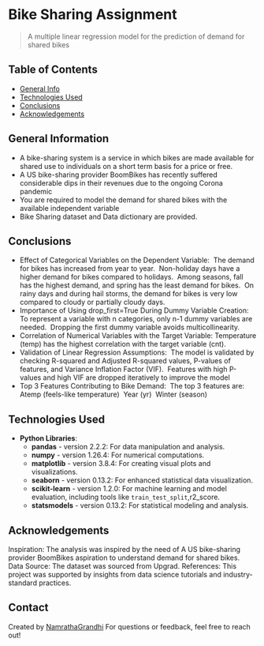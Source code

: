 # Bike Sharing Assignment
> A multiple linear regression model for the prediction of demand for shared bikes


## Table of Contents
* [General Info](#general-information)
* [Technologies Used](#technologies-used)
* [Conclusions](#conclusions)
* [Acknowledgements](#acknowledgements)

<!-- You can include any other section that is pertinent to your problem -->

## General Information
- A bike-sharing system is a service in which bikes are made available for shared use to individuals on a short term basis for a price or free.
- A US bike-sharing provider BoomBikes has recently suffered considerable dips in their revenues due to the ongoing Corona pandemic
- You are required to model the demand for shared bikes with the available independent variable
- Bike Sharing dataset and Data dictionary are provided.

<!-- You don't have to answer all the questions - just the ones relevant to your project. -->

## Conclusions
- Effect of Categorical Variables on the Dependent Variable: ​
	The demand for bikes has increased from year to year. ​
	Non-holiday days have a higher demand for bikes compared to holidays. ​
	Among seasons, fall has the highest demand, and spring has the least demand for bikes. ​
	On rainy days and during hail storms, the demand for bikes is very low compared to cloudy or partially cloudy days.
- Importance of Using drop_first=True During Dummy Variable Creation: ​
	To represent a variable with n categories, only n-1 dummy variables are needed. ​ Dropping the first dummy variable avoids multicollinearity. 
- Correlation of Numerical Variables with the Target Variable: ​
	Temperature (temp) has the highest correlation with the target variable (cnt). 
- Validation of Linear Regression Assumptions: ​
	The model is validated by checking R-squared and Adjusted R-squared values, P-values of features, and Variance Inflation Factor (VIF). ​ Features with high P-values and high VIF are dropped iteratively to improve the model
- Top 3 Features Contributing to Bike Demand: ​
	The top 3 features are:
		Atemp (feels-like temperature) ​
		Year (yr) ​
		Winter (season)

<!-- You don't have to answer all the questions - just the ones relevant to your project. -->


## Technologies Used
- **Python Libraries**:
  - **pandas** - version 2.2.2: For data manipulation and analysis.
  - **numpy** - version 1.26.4: For numerical computations.
  - **matplotlib** - version 3.8.4: For creating visual plots and visualizations.
  - **seaborn** - version 0.13.2: For enhanced statistical data visualization.
  - **scikit-learn** - version 1.2.0: For machine learning and model evaluation, including tools like `train_test_split`,r2_score.
  - **statsmodels** - version 0.13.2: For statistical modeling and analysis.


<!-- As the libraries versions keep on changing, it is recommended to mention the version of library used in this project -->

## Acknowledgements
Inspiration: The analysis was inspired by the need of A US bike-sharing provider BoomBikes aspiration to understand demand for shared bikes.
Data Source: The dataset was sourced from Upgrad.
References: This project was supported by insights from data science tutorials and industry-standard practices.


## Contact
Created by [NamrathaGrandhi](https://github.com/NamrathaGrandhi/bikesharing)
For questions or feedback, feel free to reach out!

